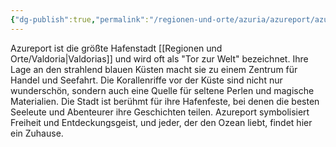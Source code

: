 ```yaml
---
{"dg-publish":true,"permalink":"/regionen-und-orte/azuria/azureport/azureport/","tags":["City"]}
---
```


Azureport ist die größte Hafenstadt [[Regionen und Orte/Valdoria\|Valdorias]] und wird oft als "Tor zur Welt" bezeichnet. Ihre Lage an den strahlend blauen Küsten macht sie zu einem Zentrum für Handel und Seefahrt. Die Korallenriffe vor der Küste sind nicht nur wunderschön, sondern auch eine Quelle für seltene Perlen und magische Materialien. Die Stadt ist berühmt für ihre Hafenfeste, bei denen die besten Seeleute und Abenteurer ihre Geschichten teilen. Azureport symbolisiert Freiheit und Entdeckungsgeist, und jeder, der den Ozean liebt, findet hier ein Zuhause.